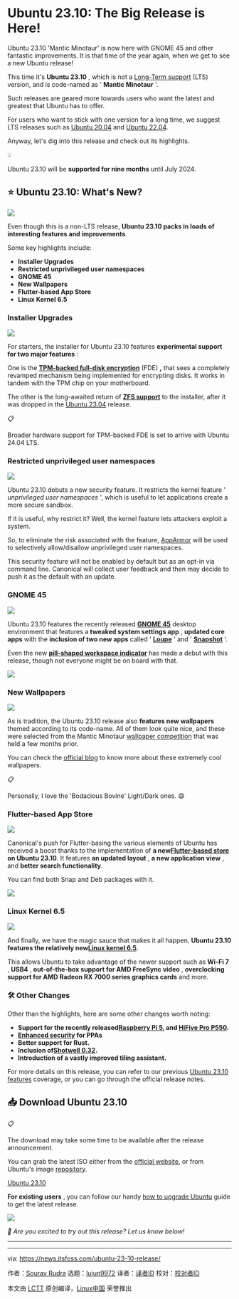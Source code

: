 [#]: subject: "Ubuntu 23.10: The Big Release is Here!"
[#]: via: "https://news.itsfoss.com/ubuntu-23-10-release/"
[#]: author: "Sourav Rudra https://news.itsfoss.com/author/sourav/"
[#]: collector: "lujun9972/lctt-scripts-1693450080"
[#]: translator: " "
[#]: reviewer: " "
[#]: publisher: " "
[#]: url: " "

Ubuntu 23.10: The Big Release is Here!
======
Ubuntu 23.10 'Mantic Minotaur' is now here with GNOME 45 and other
fantastic improvements.
It is that time of the year again, when we get to see a new Ubuntu release!

This time it's **Ubuntu 23.10** , which is not a [Long-Term support][1] (LTS) version, and is code-named as ' **Mantic Minotaur** '.

Such releases are geared more towards users who want the latest and greatest that Ubuntu has to offer.

For users who want to stick with one version for a long time, we suggest LTS releases such as [Ubuntu 20.04][2] and [Ubuntu 22.04][3].

Anyway, let's dig into this release and check out its highlights.

💡

Ubuntu 23.10 will be **supported for nine months** until July 2024.

## ⭐ Ubuntu 23.10: What's New?

![][4]

Even though this is a non-LTS release, **Ubuntu 23.10 packs in loads of interesting features and improvements**.

Some key highlights include:

  * **Installer Upgrades**
  * **Restricted unprivileged user namespaces**
  * **GNOME 45**
  * **New Wallpapers**
  * **Flutter-based App Store**
  * **Linux Kernel 6.5**



### Installer Upgrades

![][5]

For starters, the installer for Ubuntu 23.10 features **experimental support for two major features** :

One is the **[TPM-backed full-disk encryption][6]** (FDE) **,** that sees a completely revamped mechanism being implemented for encrypting disks. It works in tandem with the TPM chip on your motherboard.

The other is the long-awaited return of [**ZFS support**][7] to the installer, after it was dropped in the [Ubuntu 23.04][8] release.

📋

Broader hardware support for TPM-backed FDE is set to arrive with Ubuntu 24.04 LTS.

### Restricted unprivileged user namespaces

![][9]

Ubuntu 23.10 debuts a new security feature. It restricts the kernel feature ' _unprivileged user namespaces_ ', which is useful to let applications create a more secure sandbox.

If it is useful, why restrict it? Well, the kernel feature lets attackers exploit a system.

So, to eliminate the risk associated with the feature, [AppArmor][10] will be used to selectively allow/disallow unprivileged user namespaces.

This security feature will not be enabled by default but as an opt-in via command line. Canonical will collect user feedback and then may decide to push it as the default with an update.

### GNOME 45

![][11]

Ubuntu 23.10 features the recently released [**GNOME 45**][12] desktop environment that features a **tweaked system settings app** , **updated core apps** with the **inclusion of two new apps** called ' **[Loupe][13]** ' and ' **[Snapshot][14]** '.

Even the new [**pill-shaped workspace indicator**][15] has made a debut with this release, though not everyone might be on board with that.

![][16]

### New Wallpapers

![][17]

As is tradition, the Ubuntu 23.10 release also **features new wallpapers** themed according to its code-name. All of them look quite nice, and these were selected from the Mantic Minotaur [wallpaper competition][18] that was held a few months prior.

You can check the [official blog][19] to know more about these extremely cool wallpapers.

📋

Personally, I love the 'Bodacious Bovine' Light/Dark ones. 😄

### Flutter-based App Store

![][20]

Canonical's push for Flutter-basing the various elements of Ubuntu has received a boost thanks to the implementation of **a new[Flutter-based store][21] on Ubuntu 23.10**. It features **an updated layout** , **a new application view** , and **better search functionality**.

You can find both Snap and Deb packages with it.

![][22]

### Linux Kernel 6.5

![][23]

And finally, we have the magic sauce that makes it all happen. **Ubuntu 23.10 features the relatively new[Linux kernel 6.5][24]**.

This allows Ubuntu to take advantage of the newer support such as **Wi-Fi 7** , **USB4** , **out-of-the-box support for AMD FreeSync video** , **overclocking support for AMD Radeon RX 7000 series graphics cards** and more.

### 🛠️ Other Changes

Other than the highlights, here are some other changes worth noting:

  * **Support for the recently released[Raspberry Pi 5][25], and [HiFive Pro P550][26].**
  * **[Enhanced security][27] for PPAs**
  * **Better support for Rust.**
  * **Inclusion of[Shotwell 0.32][28].**
  * **Introduction of a vastly improved tiling assistant.**



For more details on this release, you can refer to our previous [Ubuntu 23.10 features][29] coverage, or you can go through the official release notes.

## 📥 Download Ubuntu 23.10

📋

The download may take some time to be available after the release announcement.

You can grab the latest ISO either from the [official website][30], or from Ubuntu's image [repository][31].

[Ubuntu 23.10][32]

**For existing users** , you can follow our handy [how to upgrade Ubuntu][33] guide to get the latest release.

![][34]

_💬 Are you excited to try out this release? Let us know below!_

* * *

--------------------------------------------------------------------------------

via: https://news.itsfoss.com/ubuntu-23-10-release/

作者：[Sourav Rudra][a]
选题：[lujun9972][b]
译者：[译者ID](https://github.com/译者ID)
校对：[校对者ID](https://github.com/校对者ID)

本文由 [LCTT](https://github.com/LCTT/TranslateProject) 原创编译，[Linux中国](https://linux.cn/) 荣誉推出

[a]: https://news.itsfoss.com/author/sourav/
[b]: https://github.com/lujun9972
[1]: https://itsfoss.com/long-term-support-lts/
[2]: https://itsfoss.com/things-to-do-after-installing-ubuntu-20-04/
[3]: https://itsfoss.com/ubuntu-22-04-release-features/
[4]: https://news.itsfoss.com/content/images/2023/10/Ubuntu_23.10_1-1.png
[5]: https://news.itsfoss.com/content/images/2023/10/Ubuntu_23.10_2.png
[6]: https://news.itsfoss.com/ubuntu-23-10-disk-encryption/
[7]: https://news.itsfoss.com/ubuntu-23-10-zfs/
[8]: https://news.itsfoss.com/ubuntu-23-04-release/
[9]: https://news.itsfoss.com/content/images/2023/10/apparmor-ubuntu-23-10.png
[10]: https://ubuntu.com/server/docs/security-apparmor
[11]: https://news.itsfoss.com/content/images/2023/10/Ubuntu_23.10_3.png
[12]: https://news.itsfoss.com/gnome-45-release/
[13]: https://news.itsfoss.com/loupe-image-viewer/
[14]: https://news.itsfoss.com/gnome-snapshot/
[15]: https://news.itsfoss.com/gnome-activities-indicator/
[16]: https://news.itsfoss.com/content/images/size/w256h256/2022/08/android-chrome-192x192.png
[17]: https://news.itsfoss.com/content/images/2023/10/Ubuntu_23.10_4.png
[18]: https://discourse.ubuntu.com/t/mantic-minotaur-23-10-wallpaper-competition/37235
[19]: https://ubuntu.com/blog/into-the-labyrinth
[20]: https://news.itsfoss.com/content/images/2023/10/Ubuntu_23.10_5.png
[21]: https://news.itsfoss.com/ubuntu-23-10-ubuntu-store/
[22]: https://news.itsfoss.com/content/images/2023/04/Follow-us-on-Google-News.png
[23]: https://news.itsfoss.com/content/images/2023/10/Ubuntu_23.10_6.png
[24]: https://news.itsfoss.com/linux-kernel-6-5-release/
[25]: https://news.itsfoss.com/raspberry-pi-5/
[26]: https://www.sifive.com/boards/hifive-pro-p550
[27]: https://news.itsfoss.com/ubuntu-23-10-ppa/
[28]: https://gitlab.gnome.org/GNOME/shotwell/-/blob/master/NEWS
[29]: https://news.itsfoss.com/ubuntu-23-10/
[30]: https://ubuntu.com/download/desktop
[31]: https://cdimage.ubuntu.com/ubuntu/releases/
[32]: https://releases.ubuntu.com/23.10/
[33]: https://itsfoss.com/upgrade-ubuntu-to-newer-version/
[34]: https://itsfoss.com/content/images/size/w256h256/2022/12/android-chrome-192x192.png
